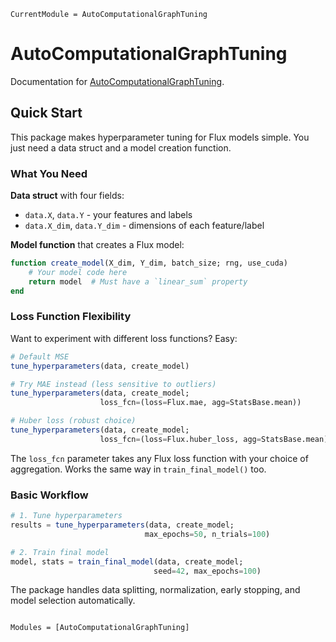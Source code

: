 ```@meta
CurrentModule = AutoComputationalGraphTuning
```

# AutoComputationalGraphTuning

Documentation for [AutoComputationalGraphTuning](https://github.com/kchu25/AutoComputationalGraphTuning.jl).

## Quick Start

This package makes hyperparameter tuning for Flux models simple. You just need a data struct and a model creation function.

### What You Need

**Data struct** with four fields:
- `data.X`, `data.Y` - your features and labels
- `data.X_dim`, `data.Y_dim` - dimensions of each feature/label

**Model function** that creates a Flux model:
```julia
function create_model(X_dim, Y_dim, batch_size; rng, use_cuda)
    # Your model code here
    return model  # Must have a `linear_sum` property
end
```

### Loss Function Flexibility

Want to experiment with different loss functions? Easy:

```julia
# Default MSE
tune_hyperparameters(data, create_model)

# Try MAE instead (less sensitive to outliers)
tune_hyperparameters(data, create_model; 
                    loss_fcn=(loss=Flux.mae, agg=StatsBase.mean))

# Huber loss (robust choice)
tune_hyperparameters(data, create_model;
                    loss_fcn=(loss=Flux.huber_loss, agg=StatsBase.mean))
```

The `loss_fcn` parameter takes any Flux loss function with your choice of aggregation. Works the same way in `train_final_model()` too.

### Basic Workflow

```julia
# 1. Tune hyperparameters
results = tune_hyperparameters(data, create_model; 
                              max_epochs=50, n_trials=100)

# 2. Train final model  
model, stats = train_final_model(data, create_model; 
                                seed=42, max_epochs=100)
```

The package handles data splitting, normalization, early stopping, and model selection automatically.

```@index
```

```@autodocs
Modules = [AutoComputationalGraphTuning]
```
